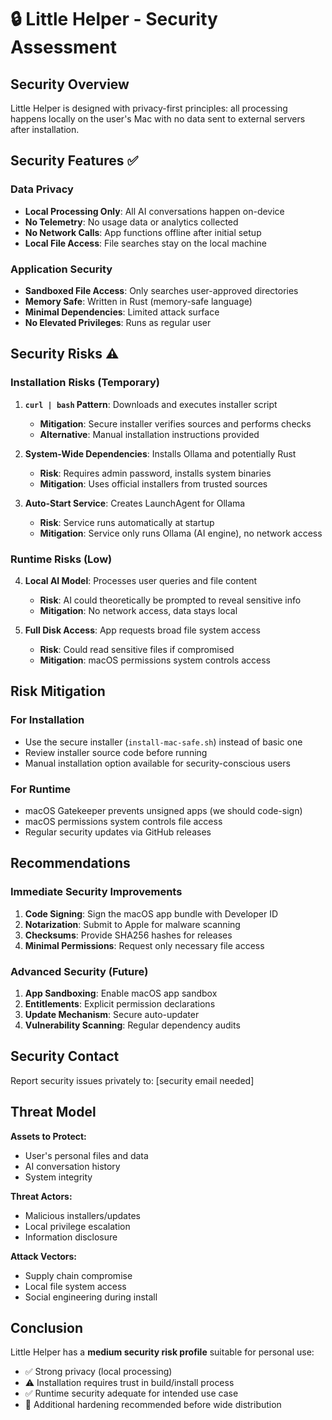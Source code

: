 # 🔒 Little Helper - Security Assessment

## Security Overview

Little Helper is designed with privacy-first principles: all processing happens locally on the user's Mac with no data sent to external servers after installation.

## Security Features ✅

### Data Privacy
- **Local Processing Only**: All AI conversations happen on-device
- **No Telemetry**: No usage data or analytics collected
- **No Network Calls**: App functions offline after initial setup
- **Local File Access**: File searches stay on the local machine

### Application Security
- **Sandboxed File Access**: Only searches user-approved directories
- **Memory Safe**: Written in Rust (memory-safe language)
- **Minimal Dependencies**: Limited attack surface
- **No Elevated Privileges**: Runs as regular user

## Security Risks ⚠️

### Installation Risks (Temporary)
1. **`curl | bash` Pattern**: Downloads and executes installer script
   - **Mitigation**: Secure installer verifies sources and performs checks
   - **Alternative**: Manual installation instructions provided

2. **System-Wide Dependencies**: Installs Ollama and potentially Rust
   - **Risk**: Requires admin password, installs system binaries
   - **Mitigation**: Uses official installers from trusted sources

3. **Auto-Start Service**: Creates LaunchAgent for Ollama
   - **Risk**: Service runs automatically at startup
   - **Mitigation**: Service only runs Ollama (AI engine), no network access

### Runtime Risks (Low)
4. **Local AI Model**: Processes user queries and file content
   - **Risk**: AI could theoretically be prompted to reveal sensitive info
   - **Mitigation**: No network access, data stays local

5. **Full Disk Access**: App requests broad file system access
   - **Risk**: Could read sensitive files if compromised
   - **Mitigation**: macOS permissions system controls access

## Risk Mitigation

### For Installation
- Use the secure installer (`install-mac-safe.sh`) instead of basic one
- Review installer source code before running
- Manual installation option available for security-conscious users

### For Runtime
- macOS Gatekeeper prevents unsigned apps (we should code-sign)
- macOS permissions system controls file access
- Regular security updates via GitHub releases

## Recommendations

### Immediate Security Improvements
1. **Code Signing**: Sign the macOS app bundle with Developer ID
2. **Notarization**: Submit to Apple for malware scanning
3. **Checksums**: Provide SHA256 hashes for releases
4. **Minimal Permissions**: Request only necessary file access

### Advanced Security (Future)
1. **App Sandboxing**: Enable macOS app sandbox
2. **Entitlements**: Explicit permission declarations
3. **Update Mechanism**: Secure auto-updater
4. **Vulnerability Scanning**: Regular dependency audits

## Security Contact

Report security issues privately to: [security email needed]

## Threat Model

**Assets to Protect:**
- User's personal files and data
- AI conversation history
- System integrity

**Threat Actors:**
- Malicious installers/updates
- Local privilege escalation
- Information disclosure

**Attack Vectors:**
- Supply chain compromise
- Local file system access
- Social engineering during install

## Conclusion

Little Helper has a **medium security risk profile** suitable for personal use:
- ✅ Strong privacy (local processing)
- ⚠️ Installation requires trust in build/install process
- ✅ Runtime security adequate for intended use case
- 🔄 Additional hardening recommended before wide distribution